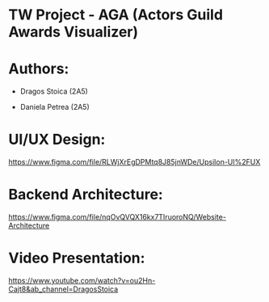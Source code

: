 # TW Project -  AGA (Actors Guild Awards Visualizer)

# Authors:

* Dragos Stoica (2A5)

* Daniela Petrea (2A5)

# UI/UX Design:

https://www.figma.com/file/RLWjXrEgDPMtq8J85jnWDe/Upsilon-UI%2FUX

# Backend Architecture:

https://www.figma.com/file/nqOvQVQX16kx7TIruoroNQ/Website-Architecture

# Video Presentation:

https://www.youtube.com/watch?v=ou2Hn-Cajt8&ab_channel=DragosStoica
